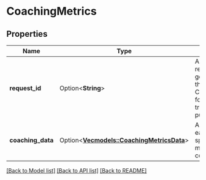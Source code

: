 # CoachingMetrics

## Properties

Name | Type | Description | Notes
------------ | ------------- | ------------- | -------------
**request_id** | Option<**String**> | A Gong request reference Id, generated for this request. Can be used for troubleshooting purposes. | [optional]
**coaching_data** | Option<[**Vec<models::CoachingMetricsData>**](CoachingMetricsData.md)> | A list, in which each item specifies one managers coaching data | [optional]

[[Back to Model list]](../README.md#documentation-for-models) [[Back to API list]](../README.md#documentation-for-api-endpoints) [[Back to README]](../README.md)


